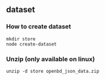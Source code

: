 ## dataset

### How to create dataset
```
mkdir store
node create-dataset
```

### Unzip (only available on linux)
```
unzip -d store openbd_json_data.zip
```
